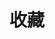 ---
home: true
title: 收藏
icon: home
heroImage: "https://cdn.jsdelivr.net/gh/FlyingPig278/blog-assets/logo.png"
heroText: 你发现了有趣的地方~
tagline: ✨长风破浪会有时，直挂云帆济沧海✨
actions:
  - text: 回到主页 🧭
    link: /
    type: primary

  - text: 更新历史 💡
    link: /timeline

  - text: 关于本站 🛠
    link: /about
features:
  - title:  米游社
    icon: "https://www.miyoushe.com/_nuxt/img/miHoYo_Game.2457753.png"
    details: 米哈游官方社区
    link: https://www.miyoushe.com/
  - title: Hitokoto - 一言
    icon: list
    details: 一言API
    link: https://hitokoto.cn/
  - title: 速查表
    icon: list
    details: 为开发人员分享快速参考备忘清单【速查表】
    link: https://reference.guoyaxue.top/
  - title: 重庆市第十一中学校
    icon: school
    details: 中国科学院大学重庆学院附属科技中学
    link: http://www.cqsyz.com/
---  